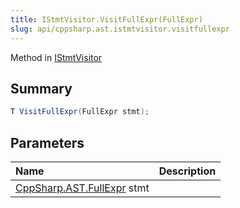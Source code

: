 ```yaml
---
title: IStmtVisitor.VisitFullExpr(FullExpr)
slug: api/cppsharp.ast.istmtvisitor.visitfullexpr
---
```

Method in [IStmtVisitor](/api/cppsharp/ast/istmtvisitor)

## Summary



```csharp
T VisitFullExpr(FullExpr stmt);
```

## Parameters

|Name|Description|
|:---|:---|
|[CppSharp.AST.FullExpr](/api/cppsharp/ast/fullexpr) stmt||

